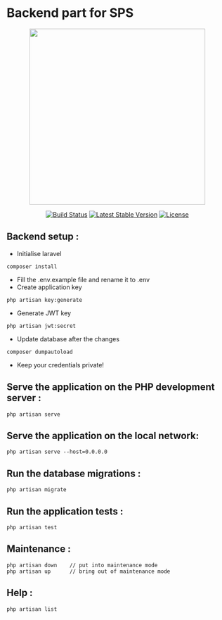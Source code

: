 # Backend part for SPS

<p align="center"><img src="https://res.cloudinary.com/dtfbvvkyp/image/upload/v1566331377/laravel-logolockup-cmyk-red.svg" width="400"></p>

<p align="center">
<a href="https://travis-ci.org/laravel/framework"><img src="https://travis-ci.org/laravel/framework.svg" alt="Build Status"></a>
<a href="https://packagist.org/packages/laravel/framework"><img src="https://poser.pugx.org/laravel/framework/v/stable.svg" alt="Latest Stable Version"></a>
<a href="https://packagist.org/packages/laravel/framework"><img src="https://poser.pugx.org/laravel/framework/license.svg" alt="License"></a>
</p>

## Backend setup :

- Initialise laravel
```
composer install
```
- Fill the .env.example file and rename it to .env
- Create application key
```
php artisan key:generate
```
- Generate JWT key
```
php artisan jwt:secret
```
- Update database after the changes
```
composer dumpautoload
```

- Keep your credentials private!

## Serve the application on the PHP development server :
```
php artisan serve
```
## Serve the application on the local network: 
```
php artisan serve --host=0.0.0.0
```

## Run the database migrations :
```
php artisan migrate
```

## Run the application tests :
```
php artisan test
```

## Maintenance :
```
php artisan down	// put into maintenance mode
php artisan up		// bring out of maintenance mode
```
## Help :
```
php artisan list
```
